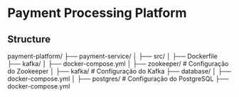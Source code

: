 # Payment Processing Platform

## Structure

payment-platform/
├── payment-service/
│   ├── src/
│   ├── Dockerfile
├── kafka/
│   ├── docker-compose.yml
│   ├── zookeeper/ # Configuração do Zookeeper
│   ├── kafka/     # Configuração do Kafka
├── database/
│   ├── docker-compose.yml
│   ├── postgres/  # Configuração do PostgreSQL
├── docker-compose.yml
